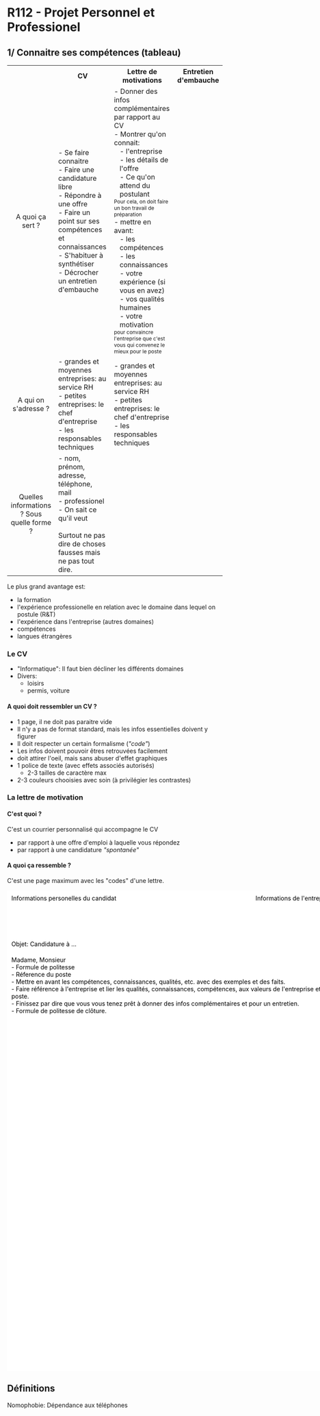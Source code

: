 # R112 - Projet Personnel et Professionel

<style>
  table tr th {
    text-align: center;
  }
  table tr td.question {
    text-align: center;
  }
  .indented {
    margin-left: 10%;
  }
  .annotation {
    font-size: 12px;
  }

  #letter-example {
    width: 794px;
    height: 1122px;
    background-color: rgb(255, 255, 255);
    color: rgb(0, 0, 0)
  }
  .head-page-container {
    display: flex;
    align-items: stretch;
    background-color: inherit;
    margin-bottom: 80px;
  }
  #upleft-data {
    margin: 10px;
    text-align: left;
    flex-grow: 1;
  }
  #upright-data {
    margin: 10px;
    text-align: left;
    flex-grow: 1;
  }
  #upcenter-space {
    margin: 10px;
    text-align: center;
    flex-grow: 8;
    color: rgb(255, 255, 255);
    user-select: none;
  }
  #object {
    margin-bottom: 20px;
  }
  #body-page {
    margin-left: 10px;
  }

</style>

## 1/ Connaitre ses compétences (tableau)

<table>
  <tr>
    <th> </th>
    <th> CV </th>
    <th> Lettre de motivations </th>
    <th> Entretien d'embauche </th>
  </tr>
  <!-- Why are we doing it? -->
  <tr>
    <td class="question"> A quoi ça sert ? </td>
    <!-- Curriculum Vitae -->
    <td>
      - Se faire connaitre <br>
      - Faire une candidature libre <br>
      - Répondre à une offre <br>
      - Faire un point sur ses compétences et connaissances <br>
      - S'habituer à synthétiser <br>
      - Décrocher un entretien d'embauche <br>
    </td>
    <!-- Lettre de motivation -->
    <td>
      - Donner des infos complémentaires par rapport au CV <br>
      - Montrer qu'on connait: <br>
      <div class="indented">- l'entreprise</div>
      <div class="indented">- les détails de l'offre</div>
      <div class="indented">- Ce qu'on attend du postulant</div>
      <div class="annotation">Pour cela, on doit faire un bon travail de préparation</div>
      - mettre en avant: <br>
      <div class="indented">- les compétences</div>
      <div class="indented">- les connaissances</div>
      <div class="indented">- votre expérience (si vous en avez)</div>
      <div class="indented">- vos qualités humaines</div>
      <div class="indented">- votre motivation</div>
      <div class="annotation"> pour convaincre l'entreprise que c'est vous qui convenez le mieux pour le poste</div>
    </td>
    <!-- Entretien d'mebauche -->
    <td></td>
  </tr>
  <!-- To whom are we writing it? -->
  <tr>
    <td class="question"> A qui on s'adresse ? </td>
    <td>
      - grandes et moyennes entreprises: au service RH <br>
      - petites entreprises: le chef d'entreprise <br>
      - les responsables techniques
    </td>
    <td>
      - grandes et moyennes entreprises: au service RH <br>
      - petites entreprises: le chef d'entreprise <br>
      - les responsables techniques
    </td>
    <td></td>
  </tr>
  <!-- What informations? Under which form? -->
  <tr>
    <td class="question"> Quelles informations ? Sous quelle forme ? </td>
    <td>
      - nom, prénom, adresse, téléphone, mail <br>
      - professionel <br>
      - On sait ce qu'il veut <br> <br>
      Surtout ne pas dire de choses fausses mais ne pas tout dire.
    </td>
    <td></td>
    <td></td>
  </tr>
</table>

Le plus grand avantage est:

- la formation
- l'expérience professionelle en relation avec le domaine dans lequel on postule (R&T)
- l'expérience dans l'entreprise (autres domaines)
- compétences
- langues étrangères

### Le CV

- "Informatique": Il faut bien décliner les différents domaines
- Divers:
  - loisirs
  - permis, voiture

#### A quoi doit ressembler un CV ?

- 1 page, il ne doit pas paraitre vide
- Il n'y a pas de format standard, mais les infos essentielles doivent y figurer
- Il doit respecter un certain formalisme (*"code"*)
- Les infos doivent pouvoir êtres retrouvées facilement
- doit attirer l'oeil, mais sans abuser d'effet graphiques
- 1 police de texte (avec effets associés autorisés)
  - 2-3 tailles de caractère max
- 2-3 couleurs chooisies avec soin (à privilégier les contrastes)

### La lettre de motivation

#### C'est quoi ?

C'est un courrier personnalisé qui accompagne le CV

- par rapport à une offre d'emploi à laquelle vous répondez
- par rapport à une candidature *"spontanée"*

#### A quoi ça ressemble ?

C'est une page maximum avec les "codes" d'une lettre.

<div id="letter-example">
  <div class="head-page-container">
    <div id="upleft-data">
      Informations personelles du candidat
    </div>
    <div id="upcenter-space">This is spacing</div>
    <div id="upright-data">
      Informations de l'entreprise
    </div>
  </div>
  <div id="body-page">
    <div id="object">Objet: Candidature à ...</div>
    <div id="body-content">
      Madame, Monsieur <br>
      - Formule de politesse <br>
      - Réference du poste <br>
      - Mettre en avant les compétences, connaissances, qualités, etc. avec des exemples et des faits. <br>
      - Faire référence à l'entreprise et lier les qualités, connaissances, compétences, aux valeurs de l'entreprise et au poste. <br>
      - Finissez par dire que vous vous tenez prêt à donner des infos complémentaires et pour un entretien. <br>
      - Formule de politesse de clôture. <br>
    </div>
  </div>
</div>

## Définitions

Nomophobie: Dépendance aux téléphones
